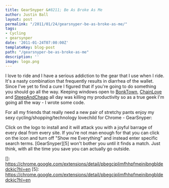 ```yaml
---
title: GearSnyper &#8211; Be As Broke As Me
author: Justin Ball
layout: post
permalink: "/2011/01/24/gearsnyper-be-as-broke-as-me/"
tags:
- Cycling
- gearsynper
date: '2011-01-24T07:00:00Z'
templateKey: blog-post
path: "/gearsnyper-be-as-broke-as-me"
description: ''
image: logo.png
---
```


I love to ride and I have a serious addiction to the gear that I use when I ride. It's a nasty combination that frequently results in diarrhea of the wallet. Since I've yet to find a cure I figured that if you're going to do something you should go all the way. Keeping windows open to [BonkTown][1], [ChainLove][2] and [SteepAndCheap][3] all day was killing my productivity so as a true geek I'm going all the way - I wrote some code.

 [1]: http://www.avantlink.com/click.php?tt=cl&mi=10381&pw=37705&url=http://www.bonktown.com/
 [2]: http://www.avantlink.com/click.php?tt=cl&mi=10271&pw=37705&url=http://www.chainlove.com/
 [3]: http://www.avantlink.com/click.php?tt=cl&mi=10268&pw=37705&url=http://www.steepandcheap.com/

For all my friends that really need a new pair of stretchy pants enjoy my sexy cycling/shopping/technology lovechild for Chrome - GearSnyper:


Click on the logo to install and it will attack you with a joyful barrage of every deal from every site. If you're not man enough for that you can click on the icon and turn off "Show me Everything" and instead enter specific search terms. [GearSnyper][5] won't bother you until it finds a match. Just think, with all the time you save you can actually go outside.

 []: https://chrome.google.com/extensions/detail/pbegcjplimfhhpfmeinibngbldedckjc?hl=en
 [5]: https://chrome.google.com/extensions/detail/pbegcjplimfhhpfmeinibngbldedckjc?hl=en
